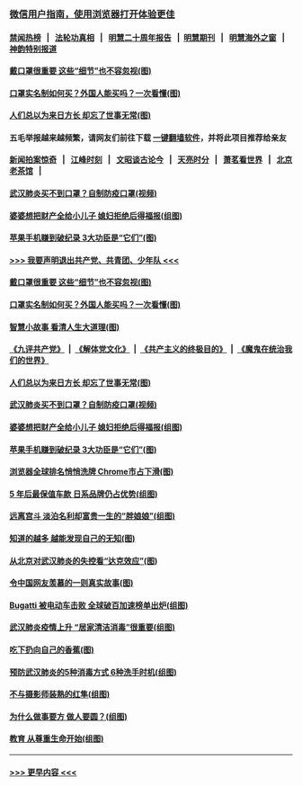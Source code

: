 ### [微信用户指南，使用浏览器打开体验更佳](https://github.com/gfw-breaker/banned-news1/blob/master/indexes/wechat-guide.md?t=0)
#### [禁闻热榜](热点新闻.md?t=0)  &nbsp;&nbsp;|&nbsp;&nbsp; [法轮功真相](https://github.com/gfw-breaker/truth/blob/master/README.md?t=0) &nbsp;&nbsp;|&nbsp;&nbsp; [明慧二十周年报告](https://github.com/gfw-breaker/mh-reports/blob/master/README.md?t=0) &nbsp;&nbsp;|&nbsp;&nbsp;[明慧期刊](https://github.com/gfw-breaker/mh-qikan) &nbsp;&nbsp;|&nbsp;&nbsp; [明慧海外之窗](https://github.com/gfw-breaker/mh-news/blob/master/README.md?t=0) &nbsp;&nbsp;|&nbsp;&nbsp; [神韵特别报道](https://github.com/gfw-breaker/mh-news/blob/master/shenyun.md?t=0)
#### [戴口罩很重要 这些“细节”也不容忽视(图)](../pages/p8/922050.md?t=02061702) 
#### [口罩实名制如何买？外国人能买吗？一次看懂(图)](../pages/p8/922102.md?t=02061702) 
#### [人们总以为来日方长 却忘了世事无常(图)](../pages/p8/921974.md?t=02061702) 
#### 五毛举报越来越频繁，请网友们前往下载 [一键翻墙软件](https://github.com/gfw-breaker/ssr-accounts)，并将此项目推荐给亲友
#### [新闻拍案惊奇](https://github.com/gfw-breaker/banned-news1/blob/master/pages/link4.md) &nbsp;&nbsp;|&nbsp;&nbsp; [江峰时刻](https://github.com/gfw-breaker/banned-news1/blob/master/pages/link4.md) &nbsp;&nbsp;|&nbsp;&nbsp; [文昭谈古论今](https://github.com/gfw-breaker/banned-news1/blob/master/pages/link4.md) &nbsp;&nbsp;|&nbsp;&nbsp; [天亮时分](https://github.com/gfw-breaker/banned-news1/blob/master/pages/link4.md) &nbsp;&nbsp;|&nbsp;&nbsp; [萧茗看世界](https://github.com/gfw-breaker/banned-news1/blob/master/pages/link4.md) &nbsp;&nbsp;|&nbsp;&nbsp; [北京老茶馆](https://github.com/gfw-breaker/banned-news1/blob/master/pages/link4.md) &nbsp;&nbsp;|&nbsp;&nbsp; 
#### [武汉肺炎买不到口罩？自制防疫口罩(视频)](../pages/p8/921964.md?t=02061702) 
#### [婆婆想把财产全给小儿子 媳妇拒绝后得福报(组图)](../pages/p8/921931.md?t=02061702) 
#### [苹果手机赚到破纪录 3大功臣是“它们”(图)](../pages/p8/921924.md?t=02061702) 
#### [>>> 我要声明退出共产党、共青团、少年队 <<<](https://github.com/begood0513/goodnews/blob/master/quit/letter.md) 
#### [戴口罩很重要 这些“细节”也不容忽视(图)](../pages/p8/922050.md?t=02061702) 
#### [口罩实名制如何买？外国人能买吗？一次看懂(图)](../pages/p8/922102.md?t=02061702) 
#### [智慧小故事 看清人生大道理(图)](../pages/p8/921935.md?t=02061702) 
#### [《九评共产党》](https://github.com/begood0513/9ping.md/blob/master/README.md) &nbsp;|&nbsp; [《解体党文化》](../../../../jtdwh.md/blob/master/README.md)  &nbsp;|&nbsp; [《共产主义的终极目的》](../../../../gczydzjmd.md/blob/master/README.md) &nbsp;|&nbsp; [《魔鬼在统治我们的世界》](../../../../mgztzwmdsj.md/blob/master/README.md) 
#### [人们总以为来日方长 却忘了世事无常(图)](../pages/p8/921974.md?t=02061702) 
#### [武汉肺炎买不到口罩？自制防疫口罩(视频)](../pages/p8/921964.md?t=02061702) 
#### [婆婆想把财产全给小儿子 媳妇拒绝后得福报(组图)](../pages/p8/921931.md?t=02061702) 
#### [苹果手机赚到破纪录 3大功臣是“它们”(图)](../pages/p8/921924.md?t=02061702) 
#### [浏览器全球排名悄悄洗牌 Chrome市占下滑(图)](../pages/p8/921920.md?t=02061702) 
#### [5 年后最保值车款 日系品牌仍占优势(组图)](../pages/p8/921907.md?t=02061702) 
#### [远离宫斗 淡泊名利却富贵一生的“胖娘娘”(组图)](../pages/p8/921906.md?t=02061702) 
#### [知道的越多 越能发现自己的无知(图)](../pages/p8/921802.md?t=02061702) 
#### [从北京对武汉肺炎的失控看“达克效应”(图)](../pages/p8/921773.md?t=02061702) 
#### [令中国网友羡慕的一则真实故事(图)](../pages/p8/921143.md?t=02061702) 
#### [Bugatti 被电动车击败 全球破百加速榜单出炉(组图)](../pages/p8/921716.md?t=02061702) 
#### [武汉肺炎疫情上升 “居家清洁消毒”很重要(组图)](../pages/p8/921693.md?t=02061702) 
#### [吃下扔向自己的香蕉(图)](../pages/p8/921375.md?t=02061702) 
#### [预防武汉肺炎的5种消毒方式 6种洗手时机(组图)](../pages/p8/921571.md?t=02061702) 
#### [不与摄影师装熟的红隼(组图)](../pages/p8/921356.md?t=02061702) 
#### [为什么做事要方 做人要圆？(组图)](../pages/p8/921380.md?t=02061702) 
#### [教育 从尊重生命开始(组图)](../pages/p8/921361.md?t=02061702) 

----
#### [ >>> 更早内容 <<< ](../indexes/p8-earlier.md)
